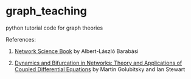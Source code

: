 # graph_teaching
python tutorial code for graph theories


References:
1. [Network Science Book](https://www.networksciencebook.com/) by Albert-László Barabási

2. [Dynamics and Bifurcation in Networks: Theory and Applications of Coupled Differential Equations](https://epubs.siam.org/doi/10.1137/1.9781611977332) by Martin Golubitsky and Ian Stewart
